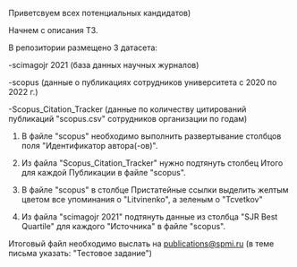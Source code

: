 Приветсвуем всех потенциальных кандидатов) 

Начнем с описания ТЗ.

В репозитории размещено 3 датасета:

  -scimagojr 2021 (база данных научных журналов)

  -scopus (данные о публикациях сотрудников университета с 2020 по 2022 г.)

  -Scopus_Citation_Tracker (данные по количеству цитирований публикаций "scopus.csv" сотрудников организации по годам)

1. В файле "scopus" необходимо выполнить развертывание столбцов поля "Идентификатор автора(-ов)".

2. Из файла "Scopus_Citation_Tracker" нужно подтянуть столбец Итого для каждой Публикации в файле "scopus".

3. В файле "scopus" в столбце Пристатейные ссылки выделить желтым цветом все упоминания о "Litvinenko", а зеленым о "Tcvetkov" 

4. Из файла "scimagojr 2021" подтянуть данные из столбца "SJR Best Quartile" для каждого "Источника" в файле "scopus".

Итоговый файл необходимо выслать на publications@spmi.ru (в теме письма указать: "Тестовое задание") 
